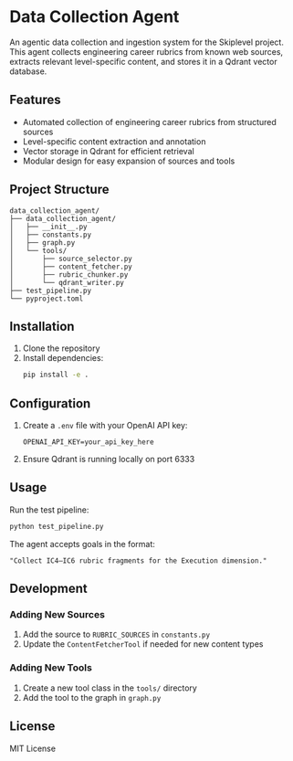# Data Collection Agent

An agentic data collection and ingestion system for the Skiplevel project. This agent collects engineering career rubrics from known web sources, extracts relevant level-specific content, and stores it in a Qdrant vector database.

## Features

- Automated collection of engineering career rubrics from structured sources
- Level-specific content extraction and annotation
- Vector storage in Qdrant for efficient retrieval
- Modular design for easy expansion of sources and tools

## Project Structure

```
data_collection_agent/
├── data_collection_agent/
│   ├── __init__.py
│   ├── constants.py
│   ├── graph.py
│   └── tools/
│       ├── source_selector.py
│       ├── content_fetcher.py
│       ├── rubric_chunker.py
│       └── qdrant_writer.py
├── test_pipeline.py
└── pyproject.toml
```

## Installation

1. Clone the repository
2. Install dependencies:
   ```bash
   pip install -e .
   ```

## Configuration

1. Create a `.env` file with your OpenAI API key:
   ```
   OPENAI_API_KEY=your_api_key_here
   ```

2. Ensure Qdrant is running locally on port 6333

## Usage

Run the test pipeline:
```bash
python test_pipeline.py
```

The agent accepts goals in the format:
```
"Collect IC4–IC6 rubric fragments for the Execution dimension."
```

## Development

### Adding New Sources

1. Add the source to `RUBRIC_SOURCES` in `constants.py`
2. Update the `ContentFetcherTool` if needed for new content types

### Adding New Tools

1. Create a new tool class in the `tools/` directory
2. Add the tool to the graph in `graph.py`

## License

MIT License 